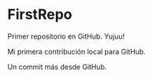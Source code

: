 # FirstRepo

Primer repositorio en GitHub. Yujuu!

Mi primera contribución local para GitHub.

Un commit más desde GitHub.
